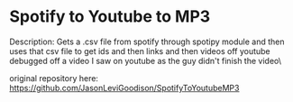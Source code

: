 # Spotify to Youtube to MP3
Description: 
Gets a .csv file from spotify through spotipy module and then uses that csv file to get ids and then links and then videos off youtube
debugged off a video I saw on youtube as the guy didn't finish the video\

original repository here: https://github.com/JasonLeviGoodison/SpotifyToYoutubeMP3

